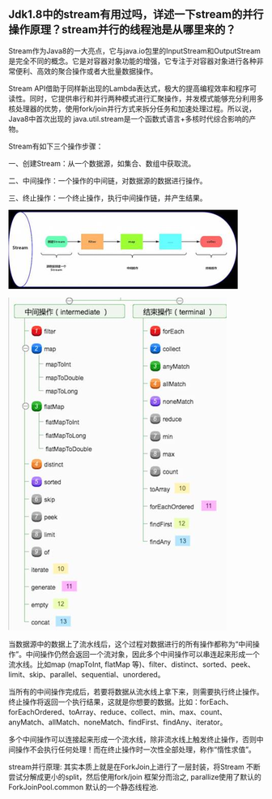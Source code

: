 ## Jdk1.8中的stream有用过吗，详述一下stream的并行操作原理？stream并行的线程池是从哪里来的？

Stream作为Java8的一大亮点，它与java.io包里的InputStream和OutputStream是完全不同的概念。它是对容器对象功能的增强，它专注于对容器对象进行各种非常便利、高效的聚合操作或者大批量数据操作。

Stream API借助于同样新出现的Lambda表达式，极大的提高编程效率和程序可读性。同时，它提供串行和并行两种模式进行汇聚操作，并发模式能够充分利用多核处理器的优势，使用fork/join并行方式来拆分任务和加速处理过程。所以说，Java8中首次出现的 java.util.stream是一个函数式语言+多核时代综合影响的产物。

Stream有如下三个操作步骤：

一、创建Stream：从一个数据源，如集合、数组中获取流。

二、中间操作：一个操作的中间链，对数据源的数据进行操作。

三、终止操作：一个终止操作，执行中间操作链，并产生结果。

 

![img](11.Jdk1.8中的stream有用过么,详述一下stream的并行操作原理.assets/clip_image002.jpg)

 

![img](11.Jdk1.8中的stream有用过么,详述一下stream的并行操作原理.assets/clip_image004.jpg)

当数据源中的数据上了流水线后，这个过程对数据进行的所有操作都称为“中间操作”。中间操作仍然会返回一个流对象，因此多个中间操作可以串连起来形成一个流水线。比如map (mapToInt, flatMap 等)、filter、distinct、sorted、peek、limit、skip、parallel、sequential、unordered。

当所有的中间操作完成后，若要将数据从流水线上拿下来，则需要执行终止操作。终止操作将返回一个执行结果，这就是你想要的数据。比如：forEach、forEachOrdered、toArray、reduce、collect、min、max、count、anyMatch、allMatch、noneMatch、findFirst、findAny、iterator。

多个中间操作可以连接起来形成一个流水线，除非流水线上触发终止操作，否则中间操作不会执行任何处理！而在终止操作时一次性全部处理，称作“惰性求值”。

stream并行原理: 其实本质上就是在ForkJoin上进行了一层封装，将Stream 不断尝试分解成更小的split，然后使用fork/join 框架分而治之, parallize使用了默认的ForkJoinPool.common 默认的一个静态线程池.
